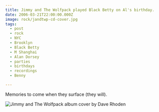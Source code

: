 ```yaml
---
title: Jimmy and The Wolfpack played Black Betty on Al's birthday.
date: 2006-03-21T22:00:00.000Z
image: rock/jandtwp-cd-cover.jpg
tags:
  - post
  - rock
  - NYC
  - Brooklyn
  - Black Betty
  - M Shanghai
  - Alan Dorsey
  - parties
  - birthdays
  - recordings
  - Benny

---
```


Memories to come when they surface (they will).

![Jimmy and The Wolfpack album cover by Dave Rhoden](/static/img/rock/jandtwp-cd-cover.jpg)